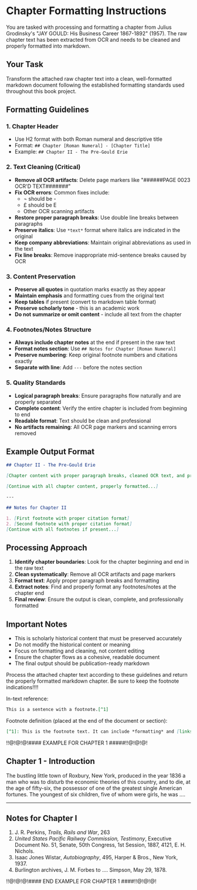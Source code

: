 # Chapter Formatting Instructions

You are tasked with processing and formatting a chapter from Julius Grodinsky's "JAY GOULD: His Business Career 1867-1892" (1957). The raw chapter text has been extracted from OCR and needs to be cleaned and properly formatted into markdown.

## Your Task

Transform the attached raw chapter text into a clean, well-formatted markdown document following the established formatting standards used throughout this book project.

## Formatting Guidelines

### 1. Chapter Header
- Use H2 format with both Roman numeral and descriptive title
- Format: `## Chapter [Roman Numeral] - [Chapter Title]`
- Example: `## Chapter II - The Pre-Gould Erie`

### 2. Text Cleaning (Critical)
- **Remove all OCR artifacts**: Delete page markers like "######PAGE 0023 OCR'D TEXT#######"
- **Fix OCR errors**: Common fixes include:
  - ¬ should be -
  - £ should be E
  - Other OCR scanning artifacts
- **Restore proper paragraph breaks**: Use double line breaks between paragraphs
- **Preserve italics**: Use `*text*` format where italics are indicated in the original
- **Keep company abbreviations**: Maintain original abbreviations as used in the text
- **Fix line breaks**: Remove inappropriate mid-sentence breaks caused by OCR

### 3. Content Preservation
- **Preserve all quotes** in quotation marks exactly as they appear
- **Maintain emphasis** and formatting cues from the original text
- **Keep tables** if present (convert to markdown table format)
- **Preserve scholarly tone** - this is an academic work
- **Do not summarize or omit content** - include all text from the chapter

### 4. Footnotes/Notes Structure
- **Always include chapter notes** at the end if present in the raw text
- **Format notes section**: Use `## Notes for Chapter [Roman Numeral]`
- **Preserve numbering**: Keep original footnote numbers and citations exactly
- **Separate with line**: Add `---` before the notes section

### 5. Quality Standards
- **Logical paragraph breaks**: Ensure paragraphs flow naturally and are properly separated
- **Complete content**: Verify the entire chapter is included from beginning to end
- **Readable format**: Text should be clean and professional
- **No artifacts remaining**: All OCR page markers and scanning errors removed

## Example Output Format

```markdown
## Chapter II - The Pre-Gould Erie

[Chapter content with proper paragraph breaks, cleaned OCR text, and preserved formatting. Multiple paragraphs should be separated by double line breaks.]

[Continue with all chapter content, properly formatted...]

---

## Notes for Chapter II

1. [First footnote with proper citation format]
2. [Second footnote with proper citation format]
[Continue with all footnotes if present...]
```

## Processing Approach

1. **Identify chapter boundaries**: Look for the chapter beginning and end in the raw text
2. **Clean systematically**: Remove all OCR artifacts and page markers
3. **Format text**: Apply proper paragraph breaks and formatting
4. **Extract notes**: Find and properly format any footnotes/notes at the chapter end
5. **Final review**: Ensure the output is clean, complete, and professionally formatted

## Important Notes

- This is scholarly historical content that must be preserved accurately
- Do not modify the historical content or meaning
- Focus on formatting and cleaning, not content editing
- Ensure the chapter flows as a cohesive, readable document
- The final output should be publication-ready markdown

Process the attached chapter text according to these guidelines and return the properly formatted markdown chapter. Be sure to keep the footnote indications!!!!


In-text reference:

```markdown
This is a sentence with a footnote.[^1]
```

Footnote definition (placed at the end of the document or section):
```markdown
[^1]: This is the footnote text. It can include *formatting* and [links](https://example.com).
```

!!@!@!@!#### EXAMPLE FOR CHAPTER 1 #####!!@!@!@!

## Chapter 1 - Introduction

The bustling little town of Roxbury, New York, produced in the year 1836 a man who was to disturb the economic theories of this country, and to die, at the age of fifty-six, the possessor of one of the greatest single American fortunes. The youngest of six children, five of whom were girls, he was ....

---

## Notes for Chapter I

1. J. R. Perkins, *Trails, Rails and War*, 263
2. *United States Pacific Railway Commission, Testimony*, Executive Document No. 51, Senate, 50th Congress, 1st Session, 1887, 4121, E. H. Nichols.
3. Isaac Jones Wistar, *Autobiography*, 495, Harper & Bros., New York, 1937.
4. Burlington archives, J. M. Forbes to .... Simpson, May 29, 1878.

!!@!@!@!#### END EXAMPLE FOR CHAPTER 1 ####!!@!@!@!
